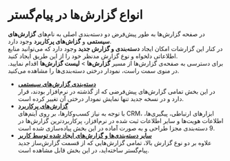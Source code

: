 # انواع گزارش‌ها در پیام‌گستر
در صفحه گزارش‌ها به طور پیش‌فرض دو  دسته‌بندی اصلی به نام‌های **گزارش‌های سیستمی** و **گزاش‌های پرکاربرد** وجود دارد. <br>در کنار این گزارشات امکان ایجاد **دسته‌بندی و گزارش جدید** وجود دارد که می‌توانید منابع اطلاعاتی دلخواه و نوع گزارش مدنظر خود را از این طریق ایجاد کنید. <br>
برای دسترسی به صفحه‌ی گزارش‌ها از مسیر **گزارش‌ها** > **لیست گزارش‌ها** اقدام نمایید. در منوی سمت راست، نمودار درختی دسته‌بندی‌ها را مشاهده می‌کنید. 
- [**دسته‌بندی گزارش‌های سیستمی**](https://github.com/1stco/PayamGostarDocs/blob/master/Help/Management-and-reports/SystemReports_2.7.0.md#SystemReportAccess)<br>
   در این بخش تمامی گزارش‌های پیش‌فرضی که از گذشته در نرم‌افزار بودند، قرار دارد و در نسخه جدید تنها نمایش نمودار درختی آن  تغییر کرده است.
- [**گزارش‌های پرکاربرد**](https://github.com/1stco/PayamGostarDocs/blob/master/Help/Management-and-reports/FrequentlyUsedReports/FrequentlyUsedReportsIntroduction.md)<br>
   با توجه به نیاز کسب‌وکارها، بر روی آیتم‌های CRM، ابزارهای ارتباطی، پیگیری‌ها، اطلاعات هویت‌ها و سایر اطلاعات ثبت شده در نرم‌افزار، پرکاربردترین گزارش‌ها در 9 دسته‌بندی مجزا طراحی و به صورت آماده در این بخش پیاده‌سازی شده است. <br>
- [**سایر دسته‌بندی‌ها و گزارش‌های ایجاد شده توسط کاربر**](https://github.com/1stco/PayamGostarDocs/blob/master/Help/Management-and-reports/Report-Builder/ReportBuilderIntroduction.md)<br>
   علاوه بر دو نوع گزارش بالا، تمامی گزارش‌هایی که از قسمت گزارش‌ساز جدید پیام‌گستر ساخته‌اید، در این بخش قابل مشاهده است.<br>